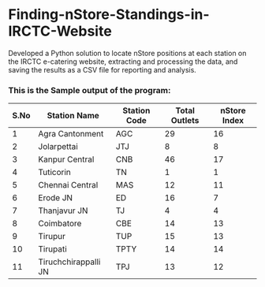 # Finding-nStore-Standings-in-IRCTC-Website
Developed a Python solution to locate nStore positions at each station on the IRCTC e-catering website, extracting and processing the data, and saving the results as a CSV file for reporting and analysis.
<h3>This is the Sample output of the program:</h3>
<table>
    <thead>
        <tr>
            <th>S.No</th>
            <th>Station Name</th>
            <th>Station Code</th>
            <th>Total Outlets</th>
            <th>nStore Index</th>
        </tr>
    </thead>
    <tbody>
        <tr>
            <td>1</td>
            <td>Agra Cantonment</td>
            <td>AGC</td>
            <td>29</td>
            <td>16</td>
        </tr>
        <tr>
            <td>2</td>
            <td>Jolarpettai</td>
            <td>JTJ</td>
            <td>8</td>
            <td>8</td>
        </tr>
        <tr>
            <td>3</td>
            <td>Kanpur Central</td>
            <td>CNB</td>
            <td>46</td>
            <td>17</td>
        </tr>
        <tr>
            <td>4</td>
            <td>Tuticorin</td>
            <td>TN</td>
            <td>1</td>
            <td>1</td>
        </tr>
        <tr>
            <td>5</td>
            <td>Chennai Central</td>
            <td>MAS</td>
            <td>12</td>
            <td>11</td>
        </tr>
        <tr>
            <td>6</td>
            <td>Erode JN</td>
            <td>ED</td>
            <td>16</td>
            <td>7</td>
        </tr>
        <tr>
            <td>7</td>
            <td>Thanjavur JN</td>
            <td>TJ</td>
            <td>4</td>
            <td>4</td>
        </tr>
        <tr>
            <td>8</td>
            <td>Coimbatore</td>
            <td>CBE</td>
            <td>14</td>
            <td>13</td>
        </tr>
        <tr>
            <td>9</td>
            <td>Tirupur</td>
            <td>TUP</td>
            <td>15</td>
            <td>13</td>
        </tr>
        <tr>
            <td>10</td>
            <td>Tirupati</td>
            <td>TPTY</td>
            <td>14</td>
            <td>14</td>
        </tr>
        <tr>
            <td>11</td>
            <td>Tiruchchirappalli JN</td>
            <td>TPJ</td>
            <td>13</td>
            <td>12</td>
        </tr>
    </tbody>
</table>
